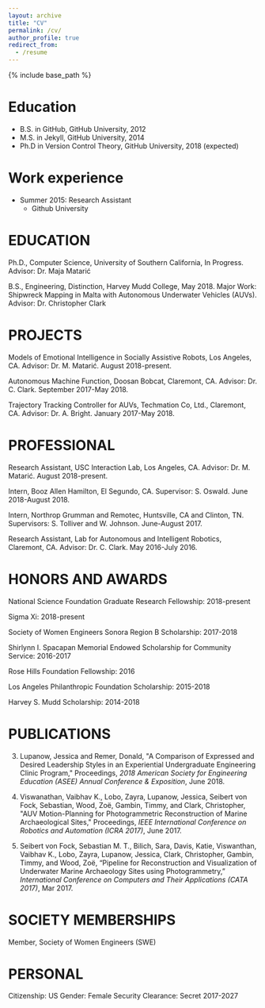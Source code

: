```yaml
---
layout: archive
title: "CV"
permalink: /cv/
author_profile: true
redirect_from:
  - /resume
---
```


{% include base_path %}

Education
======
* B.S. in GitHub, GitHub University, 2012
* M.S. in Jekyll, GitHub University, 2014
* Ph.D in Version Control Theory, GitHub University, 2018 (expected)

Work experience
======
* Summer 2015: Research Assistant
  * Github University


EDUCATION
======
Ph.D., Computer Science, University of Southern California, In Progress. Advisor: Dr. Maja Matarić

B.S., Engineering, Distinction, Harvey Mudd College, May 2018. Major Work: Shipwreck Mapping in Malta with Autonomous Underwater Vehicles (AUVs). Advisor: Dr. Christopher Clark

PROJECTS
======
Models of Emotional Intelligence in Socially Assistive Robots, Los Angeles, CA.
Advisor: Dr. M. Matarić. August 2018-present.

Autonomous Machine Function, Doosan Bobcat, Claremont, CA. 
Advisor: Dr. C. Clark. September 2017-May 2018.

Trajectory Tracking Controller for AUVs, Techmation Co, Ltd., Claremont, CA. 
Advisor: Dr. A. Bright. January 2017-May 2018.

PROFESSIONAL
======
Research Assistant, USC Interaction Lab, Los Angeles, CA. 
Advisor: Dr. M. Matarić. August 2018-present.

Intern, Booz Allen Hamilton, El Segundo, CA. 
Supervisor: S. Oswald. June 2018-August 2018.

Intern, Northrop Grumman and Remotec, Huntsville, CA and Clinton, TN. 
Supervisors: S. Tolliver and W. Johnson. June-August 2017.

Research Assistant, Lab for Autonomous and Intelligent Robotics, Claremont, CA. 
Advisor: Dr. C. Clark. May 2016-July 2016.

HONORS AND AWARDS
======
National Science Foundation Graduate Research Fellowship: 2018-present

Sigma Xi: 2018-present

Society of Women Engineers Sonora Region B Scholarship: 2017-2018

Shirlynn I. Spacapan Memorial Endowed Scholarship for Community Service: 2016-2017

Rose Hills Foundation Fellowship: 2016

Los Angeles Philanthropic Foundation Scholarship: 2015-2018

Harvey S. Mudd Scholarship: 2014-2018

PUBLICATIONS
======
3. Lupanow, Jessica and Remer, Donald, "A Comparison of Expressed and Desired Leadership Styles in an Experiential Undergraduate Engineering Clinic Program," Proceedings, *2018 American Society for Engineering Education (ASEE) Annual Conference & Exposition*, June 2018.

2. Viswanathan, Vaibhav K., Lobo, Zayra, Lupanow, Jessica, Seibert von Fock, Sebastian, Wood, Zoë, Gambin, Timmy, and Clark, Christopher, "AUV Motion-Planning for Photogrammetric Reconstruction of Marine Archaeological Sites," Proceedings, *IEEE International Conference on Robotics and Automation (ICRA 2017)*, June 2017.

1.  Seibert von Fock, Sebastian M. T., Bilich, Sara, Davis, Katie, Viswanthan, Vaibhav K., Lobo, Zayra, Lupanow, Jessica, Clark, Christopher, Gambin, Timmy, and Wood, Zoë, “Pipeline for Reconstruction and Visualization of Underwater Marine Archaeology Sites using Photogrammetry,” *International Conference on Computers and Their Applications (CATA 2017)*, Mar 2017.

SOCIETY MEMBERSHIPS
======
Member, Society of Women Engineers (SWE)

PERSONAL
======
Citizenship: US
Gender: Female
Security Clearance: Secret 2017-2027

